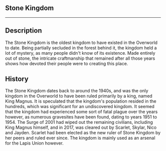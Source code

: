 ## Stone Kingdom
---

## Description
The Stone Kingdom is the oldest kingdom to have existed in the Overworld to date. Being partially secluded in the forest behind it, the kingdom held a lot of mystery, as many people didn't know of its existence. Made entirely out of stone, the intricate craftmanship that remained after all those years shows how devoted their people were to creating this place.
## History
The Stone Kingdom dates back to around the 1940s, and was the only kingdom in the Overworld to have been ruled primarily by a king, named King Magnus. It is speculated that the kingdom's population resided in the hundreds, which was significant for an undiscovered kingdom. It seemed that the kingdom had experienced some sort of fatal plague over the years however, as numerous gravesites have been found, dating to years 1951 to 1954. The Surge of 2001 had wiped out the remaining civilians, including King Magnus himself, and in 2017, was cleared out by Scarlet, Skylar, Nico and Jayden. Scarlet had been elected as the new ruler of Stone Kingdom by her peers and ruled ever since. The kingdom is mainly used as an arsenal for the Lapis Union however.
